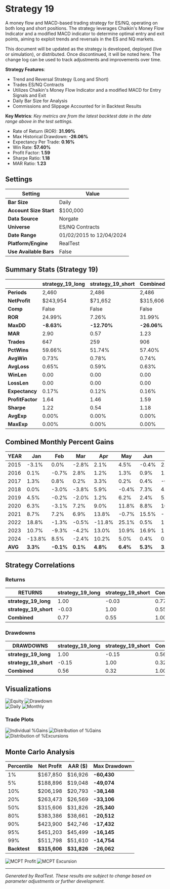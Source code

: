 # Strategy 19

A money flow and MACD-based trading strategy for ES/NQ, operating on both long and short positions. The strategy leverages Chaikin's Money Flow Indicator and a modified MACD indicator to determine optimal entry and exit points, aiming to exploit trends and reversals in the ES and NQ markets.

This document will be updated as the strategy is developed, deployed (live or simulation), or distributed. Once discontinued, it will be noted here. The change log can be used to track adjustments and improvements over time.

**Strategy Features**:

- Trend and Reversal Strategy (Long and Short)
- Trades ES/NQ Contracts
- Utilizes Chaikin's Money Flow Indicator and a modified MACD for Entry Signals and Exit
- Daily Bar Size for Analysis
- Commissions and Slippage Accounted for in Backtest Results

**Key Metrics**: _Key metrics are from the latest backtest date in the date range above in the test settings._

- Rate of Return (ROR): **31.99%**
- Max Historical Drawdown: **-26.06%**
- Expectancy Per Trade: **0.16%**
- Win Rate: **57.40%**
- Profit Factor: **1.59**
- Sharpe Ratio: **1.18**
- MAR Ratio: **1.23**

## Settings

| Setting                | Value                     |
| ---------------------- | ------------------------- |
| **Bar Size**           | Daily                     |
| **Account Size Start** | $100,000                  |
| **Data Source**        | Norgate                   |
| **Universe**           | ES/NQ Contracts           |
| **Date Range**         | 01/02/2015 to 12/04/2024  |
| **Platform/Engine**    | RealTest                  |
| **Use Available Bars** | False                     |

## Summary Stats (Strategy 19)

|                  | strategy_19_long | strategy_19_short | Combined |
| ---------------- | ---------------- | ----------------- | -------- |
| **Periods**      | 2,460            | 2,486             | 2,486    |
| **NetProfit**    | $243,954         | $71,652           | $315,606 |
| **Comp**         | False            | False             | False    |
| **ROR**          | 24.99%           | 7.26%             | 31.99%   |
| **MaxDD**        | **-8.63%**       | **-12.70%**       | **-26.06%** |
| **MAR**          | 2.90             | 0.57              | 1.23     |
| **Trades**       | 647              | 259               | 906      |
| **PctWins**      | 59.66%           | 51.74%            | 57.40%   |
| **AvgWin**       | 0.73%            | 0.78%             | 0.74%    |
| **AvgLoss**      | 0.65%            | 0.59%             | 0.63%    |
| **WinLen**       | 0.00             | 0.00              | 0.00     |
| **LossLen**      | 0.00             | 0.00              | 0.00     |
| **Expectancy**   | 0.17%            | 0.12%             | 0.16%    |
| **ProfitFactor** | 1.64             | 1.46              | 1.59     |
| **Sharpe**       | 1.22             | 0.54              | 1.18     |
| **AvgExp**       | 0.00%            | 0.00%             | 0.00%    |
| **MaxExp**       | 0.00%            | 0.00%             | 0.00%    |

## Combined Monthly Percent Gains

| YEAR | Jan    | Feb    | Mar    | Apr    | May    | Jun    | Jul    | Aug    | Sep    | Oct    | Nov    | Dec    | **TOTAL** | MaxDD   |
| ---- | ------ | ------ | ------ | ------ | ------ | ------ | ------ | ------ | ------ | ------ | ------ | ------ | --------- | ------- |
| 2015 | -3.1%  | 0.0%   | -2.8%  | 2.1%   | 4.5%   | -0.4%  | 2.3%   | 0.4%   | 1.3%   | 7.0%   | 0.5%   | -0.8%  | **11.0%** | -6.1%   |
| 2016 | 0.1%   | -0.7%  | 2.8%   | 1.2%   | 1.3%   | 0.9%   | 1.3%   | 0.3%   | 1.7%   | -1.5%  | -0.1%  | 0.4%   | **7.6%**  | -5.3%   |
| 2017 | 1.3%   | 0.8%   | 0.2%   | 3.3%   | 0.2%   | 0.4%   | -0.9%  | 0.7%   | 1.8%   | 0.2%   | 1.1%   | 5.5%   | **14.6%** | -2.7%   |
| 2018 | 0.0%   | -3.0%  | -3.8%  | 5.9%   | -0.4%  | 7.3%   | 4.1%   | 2.3%   | 3.5%   | 1.8%   | 0.1%   | 0.0%   | **17.9%** | -6.8%   |
| 2019 | 4.5%   | -0.2%  | -2.0%  | 1.2%   | 6.2%   | 2.4%   | 5.2%   | -0.8%  | 2.8%   | 1.2%   | 0.2%   | -5.4%  | **15.3%** | -10.4%  |
| 2020 | 6.3%   | -3.1%  | 7.2%   | 9.0%   | 11.8%  | 8.8%   | 10.3%  | 5.2%   | -4.5%  | -3.8%  | -0.1%  | 4.3%   | **51.4%** | -18.2%  |
| 2021 | 8.7%   | 7.2%   | 6.9%   | 13.8%  | -0.7%  | 15.5%  | -10.6% | 9.3%   | -5.7%  | 2.4%   | 3.3%   | 10.4%  | **60.5%** | -13.5%  |
| 2022 | 18.8%  | -1.3%  | -0.5%  | -11.8% | 25.1%  | 0.5%   | 11.0%  | -0.3%  | 24.1%  | 0.0%   | 15.2%  | -16.1% | **64.6%** | -25.1%  |
| 2023 | 10.7%  | -9.3%  | -4.2%  | 13.0%  | 10.9%  | 16.9%  | 11.6%  | -0.2%  | 0.1%   | 0.0%   | 10.7%  | 7.2%   | **67.4%** | -16.0%  |
| 2024 | -13.8% | 8.5%   | -2.4%  | 10.2%  | 5.0%   | 0.4%   | 0.4%   | 2.7%   | 2.7%   | 3.4%   | -11.7% | 0.0%   | **5.3%**  | -26.1%  |
| **AVG** | **3.3%** | **-0.1%** | **0.1%** | **4.8%** | **6.4%** | **5.3%** | **3.5%** | **2.0%** | **2.8%** | **1.1%** | **1.9%** | **0.5%** | **31.6%** | **-13.0%** |

## Strategy Correlations

### Returns

| RETURNS               | strategy_19_long | strategy_19_short | Combined |
| --------------------- | ----------------- | ------------------ | -------- |
| **strategy_19_long**  | 1.00              | -0.03              | 0.77     |
| **strategy_19_short** | -0.03             | 1.00               | 0.55     |
| **Combined**          | 0.77              | 0.55               | 1.00     |

### Drawdowns

| DRAWDOWNS             | strategy_19_long | strategy_19_short | Combined |
| --------------------- | ----------------- | ------------------ | -------- |
| **strategy_19_long**  | 1.00              | -0.15              | 0.56     |
| **strategy_19_short** | -0.15             | 1.00               | 0.32     |
| **Combined**          | 0.56              | 0.32               | 1.00     |

## Visualizations

![Equity](images/graph2.png) 
![Drawdown](graph3.png)  
![Daily](images/graph5.png) 
![Monthly](images/graph7.png)

### Trade Plots

![Individual %Gains](images/plot0.png) ![Distribution of %Gains](images/plot1.png)  
![Distribution of %Excursions](images/plot2.png)

## Monte Carlo Analysis

| Percentile | Net Profit | AAR ($)  | Max Drawdown   |
| ---------- | ---------- | -------- | -------------- |
| 1%         | $167,850   | $16,926  | **-60,430**    |
| 5%         | $188,896   | $19,048  | **-49,074**    |
| 10%        | $206,198   | $20,793  | **-38,148**    |
| 20%        | $263,473   | $26,569  | **-33,106**    |
| 50%        | $315,606   | $31,826  | **-25,340**    |
| 80%        | $383,386   | $38,661  | **-20,512**    |
| 90%        | $423,900   | $42,746  | **-17,432**    |
| 95%        | $451,203   | $45,499  | **-16,145**    |
| 99%        | $511,798   | $51,610  | **-14,754**    |
| **Backtest**| **$315,606** | **$31,826** | **-26,062** |

![MCPT Profit](Reports/docs/19_ESNQ/images/plot4.png) ![MCPT Excursion](Reports/docs/19_ESNQ/images/plot5.png)

---
*Generated by RealTest. These results are subject to change based on parameter adjustments or further development.*